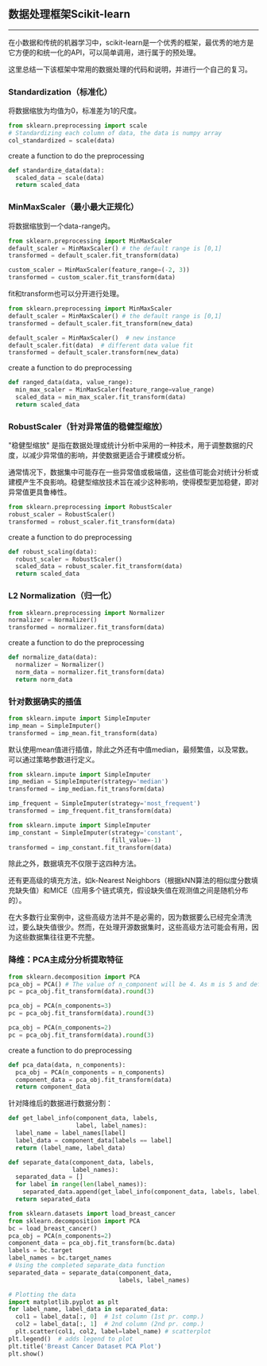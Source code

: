 ## 数据处理框架Scikit-learn

---

在小数据和传统的机器学习中，scikit-learn是一个优秀的框架，最优秀的地方是它方便的和统一化的API，可以简单调用，进行属于的预处理。

这里总结一下该框架中常用的数据处理的代码和说明，并进行一个自己的复习。

### Standardization（标准化）

将数据缩放为均值为0，标准差为1的尺度。

```python
from sklearn.preprocessing import scale
# Standardizing each column of data, the data is numpy array
col_standardized = scale(data)
```

create a function to do the preprocessing

```python
def standardize_data(data):
  scaled_data = scale(data)
  return scaled_data
```

###  MinMaxScaler（最小最大正规化）

将数据缩放到一个data-range内。

```python
from sklearn.preprocessing import MinMaxScaler
default_scaler = MinMaxScaler() # the default range is [0,1]
transformed = default_scaler.fit_transform(data)

custom_scaler = MinMaxScaler(feature_range=(-2, 3))
transformed = custom_scaler.fit_transform(data)
```

fit和transform也可以分开进行处理。
```python
from sklearn.preprocessing import MinMaxScaler
default_scaler = MinMaxScaler() # the default range is [0,1]
transformed = default_scaler.fit_transform(new_data)

default_scaler = MinMaxScaler()  # new instance
default_scaler.fit(data)  # different data value fit
transformed = default_scaler.transform(new_data)
```

create a function to do preprocessing

```python
def ranged_data(data, value_range):
  min_max_scaler = MinMaxScaler(feature_range=value_range)
  scaled_data = min_max_scaler.fit_transform(data)
  return scaled_data
```

### RobustScaler（针对异常值的稳健型缩放）

"稳健型缩放" 是指在数据处理或统计分析中采用的一种技术，用于调整数据的尺度，以减少异常值的影响，并使数据更适合于建模或分析。

通常情况下，数据集中可能存在一些异常值或极端值，这些值可能会对统计分析或建模产生不良影响。稳健型缩放技术旨在减少这种影响，使得模型更加稳健，即对异常值更具鲁棒性。

```python
from sklearn.preprocessing import RobustScaler
robust_scaler = RobustScaler()
transformed = robust_scaler.fit_transform(data)
```

create a function to do preprocessing

```python
def robust_scaling(data):
  robust_scaler = RobustScaler()
  scaled_data = robust_scaler.fit_transform(data)
  return scaled_data
```

### L2 Normalization（归一化）

```python
from sklearn.preprocessing import Normalizer
normalizer = Normalizer()
transformed = normalizer.fit_transform(data)
```

create a function to do the preprocessing

```python
def normalize_data(data):
  normalizer = Normalizer()
  norm_data = normalizer.fit_transform(data)
  return norm_data
```

### 针对数据确实的插值

```python
from sklearn.impute import SimpleImputer
imp_mean = SimpleImputer()
transformed = imp_mean.fit_transform(data)
```

默认使用mean值进行插值，除此之外还有中值median，最频繁值，以及常数。可以通过策略参数进行定义。

```python
from sklearn.impute import SimpleImputer
imp_median = SimpleImputer(strategy='median')
transformed = imp_median.fit_transform(data)

imp_frequent = SimpleImputer(strategy='most_frequent')
transformed = imp_frequent.fit_transform(data)

from sklearn.impute import SimpleImputer
imp_constant = SimpleImputer(strategy='constant',
                             fill_value=-1)
transformed = imp_constant.fit_transform(data)
```

除此之外，数据填充不仅限于这四种方法。

还有更高级的填充方法，如k-Nearest Neighbors（根据kNN算法的相似度分数填充缺失值）和MICE（应用多个链式填充，假设缺失值在观测值之间是随机分布的）。

在大多数行业案例中，这些高级方法并不是必需的，因为数据要么已经完全清洗过，要么缺失值很少。然而，在处理开源数据集时，这些高级方法可能会有用，因为这些数据集往往更不完整。

### 降维：PCA主成分分析提取特征

```python
from sklearn.decomposition import PCA
pca_obj = PCA() # The value of n_component will be 4. As m is 5 and default is always m-1
pc = pca_obj.fit_transform(data).round(3)

pca_obj = PCA(n_components=3)
pc = pca_obj.fit_transform(data).round(3)

pca_obj = PCA(n_components=2)
pc = pca_obj.fit_transform(data).round(3)
```

create a function to do preprocessing

```python
def pca_data(data, n_components):
  pca_obj = PCA(n_components = n_components)
  component_data = pca_obj.fit_transform(data)
  return component_data
```

针对降维后的数据进行数据分割：

```python
def get_label_info(component_data, labels,
                   label, label_names):
  label_name = label_names[label]
  label_data = component_data[labels == label]
  return (label_name, label_data)

def separate_data(component_data, labels,
                  label_names):
  separated_data = []
  for label in range(len(label_names)):
    separated_data.append(get_label_info(component_data, labels, label, label_names))
  return separated_data

from sklearn.datasets import load_breast_cancer
from sklearn.decomposition import PCA
bc = load_breast_cancer()
pca_obj = PCA(n_components=2)
component_data = pca_obj.fit_transform(bc.data)
labels = bc.target
label_names = bc.target_names
# Using the completed separate_data function
separated_data = separate_data(component_data,
                               labels, label_names)

# Plotting the data
import matplotlib.pyplot as plt
for label_name, label_data in separated_data:
  col1 = label_data[:, 0]  # 1st column (1st pr. comp.)
  col2 = label_data[:, 1]  # 2nd column (2nd pr. comp.)
  plt.scatter(col1, col2, label=label_name) # scatterplot
plt.legend()  # adds legend to plot
plt.title('Breast Cancer Dataset PCA Plot')
plt.show()
```
